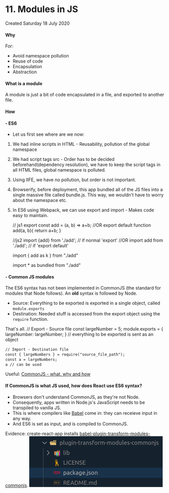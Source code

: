# 11. Modules in JS
Created Saturday 18 July 2020

#### Why
For:

* Avoid namespace pollution
* Reuse of code
* Encapsulation
* Abstraction


#### What is a module
A module is just a bit of code encapsulated in a file, and exported to another file.

#### How

#### - ES6

* Let us first see where are we now:


1. We had inline scripts in HTML - Reusability, pollution of the global namespace
2. We had script tags src - Order has to be decided beforehand(dependency resolution), we have to keep the script tags in all HTML files, global namespace is polluted.
3. Using IIFE, we have no pollution, but order is not important.
4. Browserify, before deployment, this app bundled all of the JS files into a single massive file called bundle.js. This way, we wouldn't have to worry about the namespace etc.
5. In ES6 using Webpack, we can use export and import - Makes code easy to maintain.

	// js1
	export const add = (a, b) => a+b;
	//OR
	export default function add(a, b){
		return a+b;
	}
	
	//js2
	import {add} from './add'; // if normal 'export'
	//OR
	import add from './add'; // if 'export default'
	
	import { add as k } from "./add"
	
	import * as bundled from "./add"


#### - Common JS modules
The ES6 syntax has not been implemented in CommonJS (the standard for modules that Node follows). An **old** syntax is followed by Node.

* Source: Everything to be exported is exported in a single object, called ``module.exports``
* Destination: Needed stuff is accessed from the export object using the ``require`` function.

That's all.
	// Export - Source file
	const largeNumber = 5;
	module.exports = {
		largeNumber: largeNumber;
	} // everything to be exported is sent as an object
	
	
	// Import - Destination file
	const { largeNumbers } = require("source_file_path");
	const a = largeNumbers;
	a // can be used

Useful: [CommonJS - what, why and how](https://medium.com/@cgcrutch18/commonjs-what-why-and-how-64ed9f31aa46)

#### If CommonJS is what JS used, how does React use ES6 syntax?

* Browsers don't understand CommonJS, as they're not Node. 
* Consequently, apps written in Node.js's JavaScript needs to be transpiled to vanilla JS. 
* This is where compilers like [Babel](./2._ES5_and_ES6.md) come in: they can receieve input in any way.
* And ES6 is set as input, and is compiled to CommonJS.


Evidence: create-react-app installs [babel-plugin-transform-modules-commonjs](https://babeljs.io/docs/en/babel-plugin-transform-modules-commonjs).
![](./11._Modules_in_JS/pasted_image.png)

